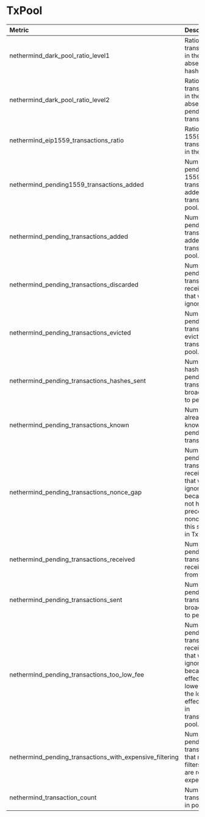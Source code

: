 # TxPool

| Metric | Description |
| :--- | :--- |
| nethermind_dark_pool_ratio_level1 | Ratio of transactions in the block absent in hashCache. |
| nethermind_dark_pool_ratio_level2 | Ratio of transactions in the block absent in pending transactions. |
| nethermind_eip1559_transactions_ratio | Ratio of 1559-type transactions in the block. |
| nethermind_pending1559_transactions_added | Number of pending 1559-type transactions added to transaction pool. |
| nethermind_pending_transactions_added | Number of pending transactions added to transaction pool. |
| nethermind_pending_transactions_discarded | Number of pending transactions received that were ignored. |
| nethermind_pending_transactions_evicted | Number of pending transactions evicted from transaction pool. |
| nethermind_pending_transactions_hashes_sent | Number of hashes of pending transactions broadcasted to peers. |
| nethermind_pending_transactions_known | Number of already known pending transactions. |
| nethermind_pending_transactions_nonce_gap | Number of pending transactions received that were ignored because of not having preceding nonce of this sender in TxPool. |
| nethermind_pending_transactions_received | Number of pending transactions received from peers. |
| nethermind_pending_transactions_sent | Number of pending transactions broadcasted to peers. |
| nethermind_pending_transactions_too_low_fee | Number of pending transactions received that were ignored because of effective fee lower than the lowest effective fee in transaction pool. |
| nethermind_pending_transactions_with_expensive_filtering | Number of pending transactions that reached filters which are resource expensive |
| nethermind_transaction_count | Number of transactions in pool. |
